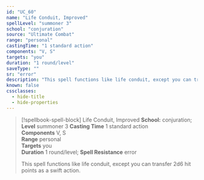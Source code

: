 ```yaml
---
id: "UC_60"
name: "Life Conduit, Improved"
spellLevel: "summoner 3"
school: "conjuration"
source: "Ultimate Combat"
range: "personal"
castingTime: "1 standard action"
components: "V, S"
targets: "you"
duration: "1 round/level"
saveType: ""
sr: "error"
description: "This spell functions like life conduit, except you can transfer 2d6 hit points as a swift action."
known: false
cssclasses:
  - hide-title
  - hide-properties
---
```


> [!spellbook-spell-block] Life Conduit, Improved
> **School:** conjuration; **Level** summoner 3
> **Casting Time** 1 standard action  
> **Components** V, S  
> **Range** personal  
> **Targets** you  
> **Duration** 1 round/level; **Spell Resistance** error
> 
> This spell functions like life conduit, except you can transfer 2d6 hit points as a swift action.